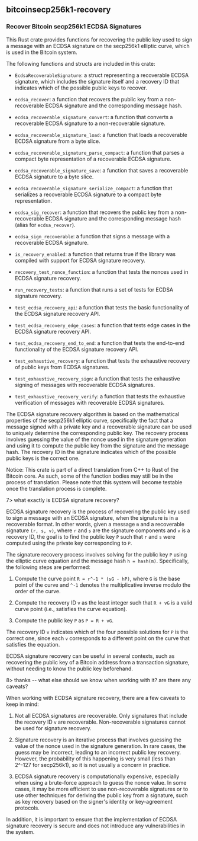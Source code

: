 ## bitcoinsecp256k1-recovery

### Recover Bitcoin secp256k1 ECDSA Signatures

This Rust crate provides functions for recovering
the public key used to sign a message with an
ECDSA signature on the secp256k1 elliptic curve,
which is used in the Bitcoin system.

The following functions and structs are included
in this crate:

- `EcdsaRecoverableSignature`: a struct
  representing a recoverable ECDSA signature,
  which includes the signature itself and
  a recovery ID that indicates which of the
  possible public keys to recover.

- `ecdsa_recover`: a function that recovers the
  public key from a non-recoverable ECDSA
  signature and the corresponding message hash.

- `ecdsa_recoverable_signature_convert`:
  a function that converts a recoverable ECDSA
  signature to a non-recoverable signature.

- `ecdsa_recoverable_signature_load`: a function
  that loads a recoverable ECDSA signature from
  a byte slice.

- `ecdsa_recoverable_signature_parse_compact`:
  a function that parses a compact byte
  representation of a recoverable ECDSA signature.

- `ecdsa_recoverable_signature_save`: a function
  that saves a recoverable ECDSA signature to
  a byte slice.

- `ecdsa_recoverable_signature_serialize_compact`:
  a function that serializes a recoverable ECDSA
  signature to a compact byte representation.

- `ecdsa_sig_recover`: a function that recovers
  the public key from a non-recoverable ECDSA
  signature and the corresponding message hash
  (alias for `ecdsa_recover`).

- `ecdsa_sign_recoverable`: a function that signs
  a message with a recoverable ECDSA signature.

- `is_recovery_enabled`: a function that returns
  true if the library was compiled with support
  for ECDSA signature recovery.

- `recovery_test_nonce_function`: a function that
  tests the nonces used in ECDSA signature
  recovery.

- `run_recovery_tests`: a function that runs a set
  of tests for ECDSA signature recovery.

- `test_ecdsa_recovery_api`: a function that tests
  the basic functionality of the ECDSA signature
  recovery API.

- `test_ecdsa_recovery_edge_cases`: a function
  that tests edge cases in the ECDSA signature
  recovery API.

- `test_ecdsa_recovery_end_to_end`: a function
  that tests the end-to-end functionality of the
  ECDSA signature recovery API.

- `test_exhaustive_recovery`: a function that
  tests the exhaustive recovery of public keys
  from ECDSA signatures.

- `test_exhaustive_recovery_sign`: a function that
  tests the exhaustive signing of messages with
  recoverable ECDSA signatures.

- `test_exhaustive_recovery_verify`: a function
  that tests the exhaustive verification of
  messages with recoverable ECDSA signatures.

The ECDSA signature recovery algorithm is based on
the mathematical properties of the secp256k1
elliptic curve, specifically the fact that
a message signed with a private key and
a recoverable signature can be used to uniquely
determine the corresponding public key. The
recovery process involves guessing the value of
the nonce used in the signature generation and
using it to compute the public key from the
signature and the message hash. The recovery ID in
the signature indicates which of the possible
public keys is the correct one.

Notice: This crate is part of a direct translation
from C++ to Rust of the Bitcoin core. As such,
some of the function bodies may still be in the
process of translation. Please note that this
system will become testable once the translation
process is complete.

7> what exactly is ECDSA signature recovery?

ECDSA signature recovery is the process of
recovering the public key used to sign a message
with an ECDSA signature, when the signature is in
a recoverable format. In other words, given
a message `m` and a recoverable signature `(r, s, v)`, 
where `r` and `s` are the signature components and
`v` is a recovery ID, the goal is to find the
public key `P` such that `r` and `s` were computed
using the private key corresponding to `P`.

The signature recovery process involves solving
for the public key `P` using the elliptic curve
equation and the message hash `h
= hash(m)`. Specifically, the following steps are
performed:

1. Compute the curve point `R = r^-1 * (sG - hP)`,
   where `G` is the base point of the curve and
   `^-1` denotes the multiplicative inverse modulo
   the order of the curve.

2. Compute the recovery ID `v` as the least
   integer such that `R + vG` is a valid curve
   point (i.e., satisfies the curve equation).

3. Compute the public key `P` as `P = R + vG`.

The recovery ID `v` indicates which of the four
possible solutions for `P` is the correct one,
since each `v` corresponds to a different point on
the curve that satisfies the equation.

ECDSA signature recovery can be useful in several
contexts, such as recovering the public key of
a Bitcoin address from a transaction signature,
without needing to know the public key beforehand.

8> thanks -- what else should we know when working
with it? are there any caveats?

When working with ECDSA signature recovery, there
are a few caveats to keep in mind:

1. Not all ECDSA signatures are recoverable. Only
   signatures that include the recovery ID `v` are
   recoverable. Non-recoverable signatures cannot
   be used for signature recovery.

2. Signature recovery is an iterative process that
   involves guessing the value of the nonce used
   in the signature generation. In rare cases, the
   guess may be incorrect, leading to an incorrect
   public key recovery. However, the probability
   of this happening is very small (less than
   2^-127 for secp256k1), so it is not usually
   a concern in practice.

3. ECDSA signature recovery is computationally
   expensive, especially when using a brute-force
   approach to guess the nonce value. In some
   cases, it may be more efficient to use
   non-recoverable signatures or to use other
   techniques for deriving the public key from
   a signature, such as key recovery based on the
   signer's identity or key-agreement protocols.

In addition, it is important to ensure that the
implementation of ECDSA signature recovery is
secure and does not introduce any vulnerabilities
in the system.
